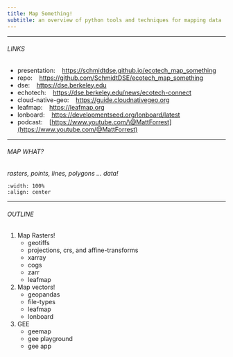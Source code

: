 ```yaml
---
title: Map Something!
subtitle: an overview of python tools and techniques for mapping data
---
```



---

###### LINKS

- presentation:&nbsp;&nbsp;&nbsp; https://schmidtdse.github.io/ecotech_map_something
- repo:&nbsp;&nbsp;&nbsp;  https://github.com/SchmidtDSE/ecotech_map_something
- dse:&nbsp;&nbsp;&nbsp;  https://dse.berkeley.edu
- echotech:&nbsp;&nbsp;&nbsp;  https://dse.berkeley.edu/news/ecotech-connect
- cloud-native-geo:&nbsp;&nbsp;&nbsp;  https://guide.cloudnativegeo.org
- leafmap:&nbsp;&nbsp;&nbsp;  https://leafmap.org
- lonboard:&nbsp;&nbsp;&nbsp;  https://developmentseed.org/lonboard/latest
- podcast:&nbsp;&nbsp;&nbsp;  [https://www.youtube.com/\@MattForrest](https://www.youtube.com/@MattForrest)

---

###### MAP WHAT?

_rasters, points, lines, polygons ... data!_


```{figure} ../assets/qgis-dem
:width: 100%
:align: center
```
---

###### OUTLINE

1. Map Rasters!
    - geotiffs
    - projections, crs, and affine-transforms
    - xarray
    - cogs
    - zarr
    - leafmap
2. Map vectors!
    - geopandas
    - file-types
    - leafmap
    - lonboard
3. GEE
    - geemap
    - gee playground
    - gee app
